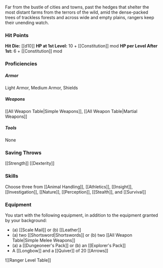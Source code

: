 Far from the bustle of cities and towns, past the hedges that shelter the most distant farms from the terrors of the wild, amid the dense-packed trees of trackless forests and across wide and empty plains, rangers keep their unending watch.

### **Hit Points**
**Hit Die:** [[d10]]
**HP at 1st Level:** 10 + [[Constitution]] mod
**HP per Level After 1st:** 6 + [[Constitution]] mod

### **Proficiencies**
##### **Armor**
Light Armor, Medium Armor, Shields
##### **Weapons**
[[All Weapon Table|Simple Weapons]], [[All Weapon Table|Martial Weapons]]
##### **Tools**
None

### **Saving Throws**
[[Strength]]
[[Dexterity]]

### **Skills**
Choose three from [[Animal Handling]], [[Athletics]], [[Insight]], [[Investigation]], [[Nature]], [[Perception]], [[Stealth]], and [[Survival]]

### **Equipment**
You start with the following equipment, in addition to the equipment granted by your background:
- (a) [[Scale Mail]] or (b) [[Leather]]
- (a) two [[Shortsword|Shortswords]] or (b) two [[All Weapon Table|Simple Melee Weapons]]
- (a) a [[Dungeoneer's Pack]] or (b) an [[Explorer's Pack]]
- A [[Longbow]] and a [[Quiver]] of 20 [[Arrows]]

![[Ranger Level Table]]